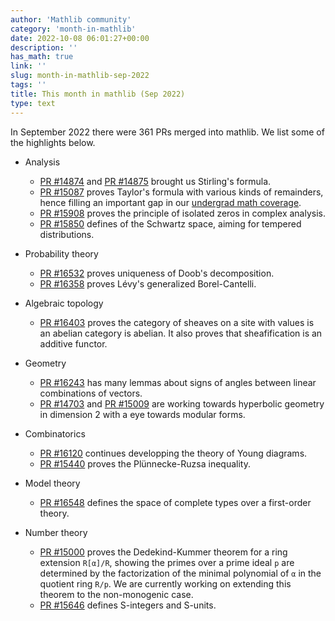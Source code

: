 ```yaml
---
author: 'Mathlib community'
category: 'month-in-mathlib'
date: 2022-10-08 06:01:27+00:00
description: ''
has_math: true
link: ''
slug: month-in-mathlib-sep-2022
tags: ''
title: This month in mathlib (Sep 2022)
type: text
---
```


In September 2022 there were 361 PRs merged into mathlib. We list some of the highlights below.

<!-- TEASER_END -->

* Analysis
     - [PR #14874](https://github.com/leanprover-community/mathlib/pull/14874) and [PR #14875](https://github.com/leanprover-community/mathlib/pull/14875) brought us Stirling's formula.
     - [PR #15087](https://github.com/leanprover-community/mathlib/pull/15087) proves Taylor's formula with various kinds of remainders, hence filling an important gap in our [undergrad math coverage](https://leanprover-community.github.io/undergrad.html).
     - [PR #15908](https://github.com/leanprover-community/mathlib/pull/15908) proves the principle of isolated zeros in complex analysis.
     - [PR #15850](https://github.com/leanprover-community/mathlib/pull/15850) defines of the Schwartz space, aiming for tempered distributions.

* Probability theory

     - [PR #16532](https://github.com/leanprover-community/mathlib/pull/16532) proves uniqueness of Doob's decomposition.
     - [PR #16358](https://github.com/leanprover-community/mathlib/pull/16358) proves Lévy's generalized Borel-Cantelli.

* Algebraic topology
     - [PR #16403](https://github.com/leanprover-community/mathlib/pull/16403) proves the category of sheaves on a site with values is an abelian category is abelian. It also proves that sheafification is an additive functor.

* Geometry
     - [PR #16243](https://github.com/leanprover-community/mathlib/pull/16243) has many lemmas about signs of angles between linear combinations of vectors.
     - [PR #14703](https://github.com/leanprover-community/mathlib/pull/14703) and [PR #15009](https://github.com/leanprover-community/mathlib/pull/15009) are working towards hyperbolic geometry in dimension 2 with a eye towards modular forms.

* Combinatorics
     - [PR #16120](https://github.com/leanprover-community/mathlib/pull/16120) continues developping the theory of Young diagrams.
     - [PR #15440](https://github.com/leanprover-community/mathlib/pull/15440) proves the Plünnecke-Ruzsa inequality.

* Model theory
     - [PR #16548](https://github.com/leanprover-community/mathlib/pull/16548) defines the space of complete types over a first-order theory.

* Number theory

     - [PR #15000](https://github.com/leanprover-community/mathlib/pull/15000) proves the Dedekind-Kummer theorem for a ring extension `R[α]/R`, showing the primes over a prime ideal `p` are determined by the factorization of the minimal polynomial of `α` in the quotient ring `R/p`. We are currently working on extending this theorem to the non-monogenic case.
     - [PR #15646](https://github.com/leanprover-community/mathlib/pull/15646) defines S-integers and S-units.


